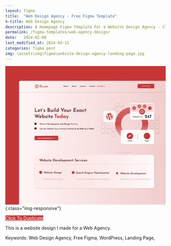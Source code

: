 ```yaml
---
layout: figma
title:  "Web Design Agency - Free Figma Template"
h-title: Web Design Agency
description: A Homepage Figma Template For a Website Design Agency - Click Here To Duplicate Now - WordPress Services
permalink: /figma-templates/web-agency-design/
date:   2024-02-08
last_modified_at: 2024-03-11
categories: figma post
img: \assets\img\figma\website-deisgn-agency-landing-page.jpg
---
```


![Website Design Agency Website Design - Figma Template](\assets\img\figma\website-deisgn-agency-landing-page.jpg){:class="img-responsive"}

<a style="color:#fff;background:#C73636;"
class="button" href="https://www.figma.com/community/file/1296574604709171974/site-builder-landing-page" target="_blank">Click To Duplicate</a>

This is a website design I made for a Web Agency.

Keywords: Web Design Agency, Free Figma, WordPress, Landing Page,